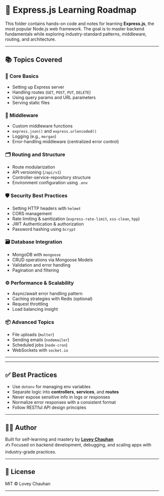 # 🚀 Express.js Learning Roadmap

This folder contains hands-on code and notes for learning **Express.js**, the most popular Node.js web framework. The goal is to master backend fundamentals while exploring industry-standard patterns, middleware, routing, and architecture.

---

## 📚 Topics Covered

### 🔧 Core Basics
- Setting up Express server
- Handling routes (`GET`, `POST`, `PUT`, `DELETE`)
- Using query params and URL parameters
- Serving static files

### 🧱 Middleware
- Custom middleware functions
- `express.json()` and `express.urlencoded()`
- Logging (e.g., `morgan`)
- Error-handling middleware (centralized error control)

### 🗂️ Routing and Structure
- Route modularization
- API versioning (`/api/v1`)
- Controller-service-repository structure
- Environment configuration using `.env`

### 🛡️ Security Best Practices
- Setting HTTP headers with `helmet`
- CORS management
- Rate limiting & sanitization (`express-rate-limit`, `xss-clean`, `hpp`)
- JWT Authentication & authorization
- Password hashing using `bcrypt`

### 🗃️ Database Integration
- MongoDB with `mongoose`
- CRUD operations via Mongoose Models
- Validation and error handling
- Pagination and filtering

### ⚙️ Performance & Scalability
- Async/await error handling pattern
- Caching strategies with Redis (optional)
- Request throttling
- Load balancing insight

### 📦 Advanced Topics
- File uploads (`multer`)
- Sending emails (`nodemailer`)
- Scheduled jobs (`node-cron`)
- WebSockets with `socket.io`

---

---

## ✅ Best Practices

- Use `dotenv` for managing env variables
- Separate logic into **controllers**, **services**, and **routes**
- Never expose sensitive info in logs or responses
- Normalize error responses with a consistent format
- Follow RESTful API design principles

---

## 👨‍💻 Author

Built for self-learning and mastery by **[Lovey Chauhan](https://github.com/loveychauhan)**  
✍️ Focused on backend development, debugging, and scaling apps with industry-grade practices.

---

## 📜 License

MIT © Lovey Chauhan

---


